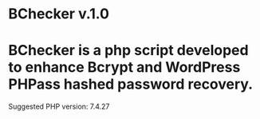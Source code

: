 # BChecker v.1.0
# BChecker is a php script developed to enhance Bcrypt and WordPress PHPass hashed password recovery.
Suggested PHP version: 7.4.27
